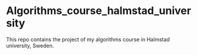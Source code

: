 # Algorithms_course_halmstad_university 
This repo contains the project of my algorithms course in Halmstad university, Sweden.
